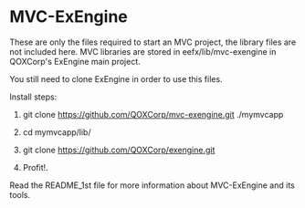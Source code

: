 MVC-ExEngine
===========

These are only the files required to start an MVC project, the library files are not included here.
MVC libraries are stored in eefx/lib/mvc-exengine in QOXCorp's ExEngine main project.

You still need to clone ExEngine in order to use this files.

Install steps:

1. git clone https://github.com/QOXCorp/mvc-exengine.git ./mymvcapp
2. cd mymvcapp/lib/
3. git clone https://github.com/QOXCorp/exengine.git

4. Profit!.

Read the README_1st file for more information about MVC-ExEngine and its tools.